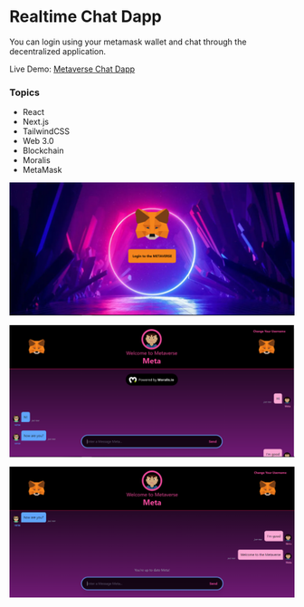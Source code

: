 # Realtime Chat Dapp

You can login using your metamask wallet and chat through the decentralized application.

Live Demo: [Metaverse Chat Dapp](https://metaverse-realtime-chat-dapp-nextjs.vercel.app/)

### Topics
- React
- Next.js
- TailwindCSS
- Web 3.0 
- Blockchain
- Moralis
- MetaMask

![Login](https://raw.githubusercontent.com/cllcnkrt/Metaverse-Realtime-Chat-Dapp-Nextjs/main/public/images/metalogin.PNG)

![Login](https://raw.githubusercontent.com/cllcnkrt/Metaverse-Realtime-Chat-Dapp-Nextjs/main/public/images/metaverse1.PNG)

![Login](https://raw.githubusercontent.com/cllcnkrt/Metaverse-Realtime-Chat-Dapp-Nextjs/main/public/images/metaverse2.PNG)
